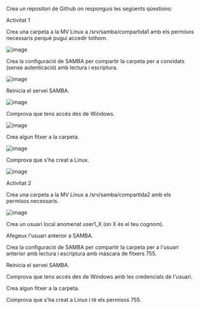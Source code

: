 Crea un repositori de Github on responguis les següents qüestions: 

Activitat 1

Crea una carpeta a la MV Linux a /srv/samba/compartida1 amb els permisos necessaris perquè pugui accedir tothom.

![image](https://github.com/user-attachments/assets/3f27c4c7-b20c-47fc-a4b5-65a4d127b827)

Crea la configuració de SAMBA per compartir la carpeta per a convidats (sense autenticació) amb lectura i escriptura.

![image](https://github.com/user-attachments/assets/8d8f80b1-6f93-4013-896a-6f408117c0a3)

Reinicia el servei SAMBA.

![image](https://github.com/user-attachments/assets/0e4df1bb-cd2f-4f41-93d0-1b342c607a58)

Comprova que tens accés des de Windows.

![image](https://github.com/user-attachments/assets/c95b0444-2d81-4e2d-a887-6079d35abb36)

Crea algun fitxer a la carpeta.

![image](https://github.com/user-attachments/assets/76d3dfaa-d34e-4c25-bc7e-37db047faa3b)

Comprova que s'ha creat a Linux.

![image](https://github.com/user-attachments/assets/fc535107-8ef4-4efe-a829-effaeb39297e)

Activitat 2

Crea una carpeta a la MV Linux a /srv/samba/compartida2 amb els permisos necessaris.

![image](https://github.com/user-attachments/assets/e1844034-5366-413f-b009-9b19cff32f6a)

Crea un usuari local anomenat user1_X (on X és el teu cognom).


Afegeux l'usuari anterior a SAMBA.

Crea la configuració de SAMBA per compartir la carpeta per a l'usuari anterior amb lectura i escriptura amb màscara de fitxers 755.

Reinicia el servei SAMBA.

Comprova que tens accés des de Windows amb les credencials de l'usuari.

Crea algun fitxer a la carpeta.

Comprova que s'ha creat a Linux i té els permisos 755.
